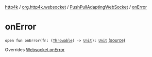 [http4k](../../index.md) / [org.http4k.websocket](../index.md) / [PushPullAdaptingWebSocket](index.md) / [onError](./on-error.md)

# onError

`open fun onError(fn: (`[`Throwable`](https://kotlinlang.org/api/latest/jvm/stdlib/kotlin/-throwable/index.html)`) -> `[`Unit`](https://kotlinlang.org/api/latest/jvm/stdlib/kotlin/-unit/index.html)`): `[`Unit`](https://kotlinlang.org/api/latest/jvm/stdlib/kotlin/-unit/index.html) [(source)](https://github.com/http4k/http4k/blob/master/http4k-core/src/main/kotlin/org/http4k/websocket/internal.kt#L16)

Overrides [Websocket.onError](../-websocket/on-error.md)

